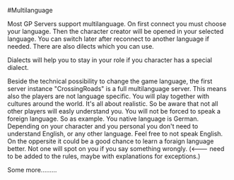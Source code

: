#Multilanguage

Most GP Servers support multilanguage. On first connect you must choose your language. Then the character creator will be opened in your selected language.
You can switch later after reconnect to another language if needed. There are also dilects which you can use.

Dialects will help you to stay in your role if you character has a special dialect.

Beside the technical possibility to change the game language, the first server instance "CrossingRoads" is a full multilanguage server. This means also the players are not language specific. You will play together with cultures around the world. It's all about realistic. So be aware that not all other players will easly understand you. You will not be forced to speak a foreign language. So as example. You native language is German. Depending on your character and you personal you don't need to understand English, or any other language. Feel free to not speak English. On the oppersite it could be a good chance to learn a foraign language better. Not one will spot on you if you say something wrongly. (<--- need to be added to the rules, maybe with explanations for exceptions.)

Some more.........